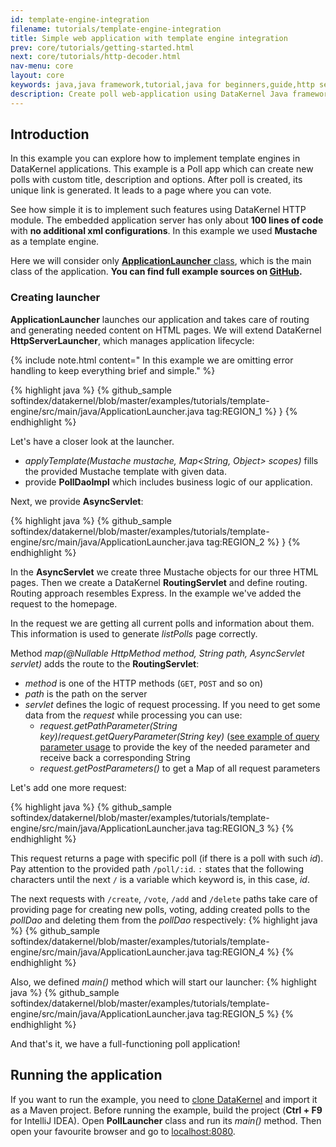 ```yaml
---
id: template-engine-integration
filename: tutorials/template-engine-integration
title: Simple web application with template engine integration
prev: core/tutorials/getting-started.html
next: core/tutorials/http-decoder.html
nav-menu: core
layout: core
keywords: java,java framework,tutorial,java for beginners,guide,http server,spring alternative,netty alternative,jetty alternative,template engine,mustache,poll application
description: Create poll web-application using DataKernel Java framework and Mustache template engine. The embedded application server in 100 lines of code and no xml configurations.
---
```

## Introduction
In this example you can explore how to implement template engines in DataKernel applications. This example is a Poll app 
which can create new polls with custom title, description and options. After poll is created, its unique link is generated. It 
leads to a page where you can vote.

See how simple it is to implement such features using DataKernel HTTP module. The 
embedded application server has only about **100 lines of code** with **no additional xml 
configurations**. In this example we used **Mustache** as a template engine.

Here we will consider only [**ApplicationLauncher** class](#creating-launcher), which is the main class of the application. **You can find 
full example sources on [GitHub](https://github.com/softindex/datakernel/tree/master/examples/tutorials/template-engine).**

### Creating launcher
**ApplicationLauncher** launches our application and takes care of routing and generating needed content on HTML pages. We 
will extend DataKernel **HttpServerLauncher**, which manages application lifecycle:

{% include note.html content=" In this example we are omitting error handling to keep everything brief and simple." %}

{% highlight java %}
{% github_sample softindex/datakernel/blob/master/examples/tutorials/template-engine/src/main/java/ApplicationLauncher.java tag:REGION_1 %}
}
{% endhighlight %}

Let's have a closer look at the launcher. 

* *applyTemplate(Mustache mustache, Map<String, Object> scopes)* fills the provided Mustache template with given data.
* provide **PollDaoImpl** which includes business logic of our application. 

Next, we provide **AsyncServlet**:

{% highlight java %}
{% github_sample softindex/datakernel/blob/master/examples/tutorials/template-engine/src/main/java/ApplicationLauncher.java tag:REGION_2 %}
}
{% endhighlight %}

In the **AsyncServlet** we create three Mustache objects for our three HTML pages. 
Then we create a DataKernel **RoutingServlet** and define routing. Routing approach resembles Express. In the example 
we've added the request to the homepage.

In the request we are getting all current polls and information about them. This information is used to generate *listPolls* page correctly.

Method *map(@Nullable HttpMethod method, String path, AsyncServlet servlet)* adds the route to the **RoutingServlet**: 
 * *method* is one of the HTTP methods (`GET`, `POST` and so on) 
 * *path* is the path on the server 
 * *servlet* defines the logic of request processing. If you need to get some data from the *request* while processing you can use:
     * *request.getPathParameter(String key)*/*request.getQueryParameter(String key)* ([see example of query parameter usage](https://github.com/softindex/datakernel/blob/master/examples/core/http/src/main/java/HttpRequestParametersExample.java) 
      to provide the key of the needed parameter and receive back a corresponding String
     * *request.getPostParameters()* to get a Map of all request parameters

Let's add one more request:

{% highlight java %}
{% github_sample softindex/datakernel/blob/master/examples/tutorials/template-engine/src/main/java/ApplicationLauncher.java tag:REGION_3 %}
{% endhighlight %}

This request returns a page with specific poll (if there is a poll with such *id*). 
Pay attention to the provided path `/poll/:id`. `:` states that the following characters until the next `/` is a 
variable which keyword is, in this case, *id*. 

The next requests with `/create`, `/vote`, `/add` and `/delete` paths take care of providing page for creating 
new polls, voting, adding created polls to the *pollDao* and deleting them from the *pollDao* respectively:
{% highlight java %}
{% github_sample softindex/datakernel/blob/master/examples/tutorials/template-engine/src/main/java/ApplicationLauncher.java tag:REGION_4 %}
{% endhighlight %}

Also, we defined *main()* method which will start our launcher:
{% highlight java %}
{% github_sample softindex/datakernel/blob/master/examples/tutorials/template-engine/src/main/java/ApplicationLauncher.java tag:REGION_5 %}
{% endhighlight %}

And that's it, we have a full-functioning poll application!

## Running the application
If you want to run the example, you need to [clone DataKernel](https://github.com/softindex/datakernel.git) and import 
it as a Maven project. Before running the example, build the project (**Ctrl + F9** for IntelliJ IDEA).
Open **PollLauncher** class and run its *main()* method.
Then open your favourite browser and go to [localhost:8080](http://localhost:8080).